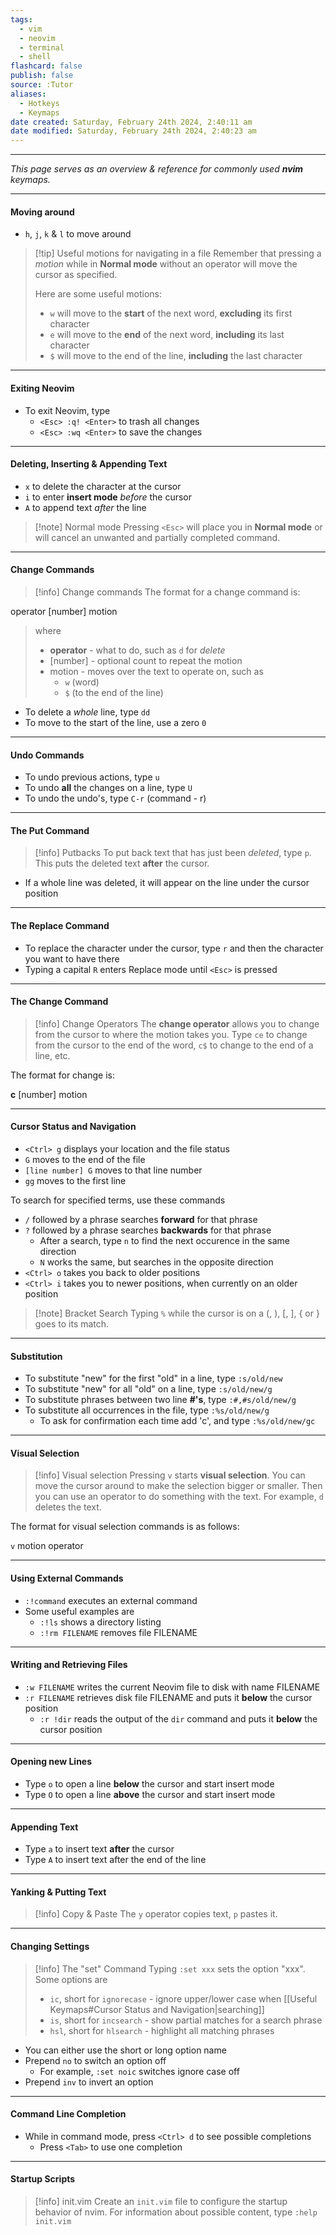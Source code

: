 ```yaml
---
tags:
  - vim
  - neovim
  - terminal
  - shell
flashcard: false
publish: false
source: :Tutor
aliases:
  - Hotkeys
  - Keymaps
date created: Saturday, February 24th 2024, 2:40:11 am
date modified: Saturday, February 24th 2024, 2:40:23 am
---
```

***

*This page serves as an overview & reference for commonly used **nvim** keymaps.*

***
#### Moving around

- `h`, `j`, `k` & `l` to move around

> [!tip] Useful motions for navigating in a file 
> Remember that pressing a *motion* while in **Normal mode** without an operator will move the cursor as specified.
> 
> Here are some useful motions:
> - `w` will move to the **start** of the next word, **excluding** its first character
> - `e` will move to the **end** of the next word, **including** its last character
> - `$` will move to the end of the line, **including** the last character

***
#### Exiting Neovim

- To exit Neovim, type
	- `<Esc> :q! <Enter>` to trash all changes
	- `<Esc> :wq <Enter>` to save the changes

***
#### Deleting, Inserting & Appending Text

- `x` to delete the character at the cursor
- `i` to enter **insert mode** *before* the cursor
- `A` to append text *after* the line

> [!note] Normal mode 
> Pressing `<Esc>` will place you in **Normal mode** or will cancel an unwanted and partially completed command.

***
#### Change Commands

> [!info] Change commands 
>The format for a change command is:
>
operator   [number] motion
> 
> where
> 
> - **operator** - what to do, such as `d` for *delete*
> - [number] - optional count to repeat the motion
> - motion - moves over the text to operate on, such as
> 	- `w` (word)
> 	- `$` (to the end of the line)

- To delete a *whole* line, type `dd`
- To move to the start of the line, use a zero `0`

***
#### Undo Commands

- To undo previous actions, type `u`
- To undo **all** the changes on a line, type `U`
- To undo the undo's, type `C-r` (command - r)

***
#### The Put Command

> [!info] Putbacks 
> To put back text that has just been *deleted*, type `p`. This puts the deleted text **after** the cursor.

- If a whole line was deleted, it will appear on the line under the cursor position

***
#### The Replace Command

- To replace the character under the cursor, type `r` and then the character you want to have there
- Typing a capital `R` enters Replace mode until `<Esc>` is pressed

***
#### The Change Command

> [!info] Change Operators
> The **change operator** allows you to change from the cursor to where the motion takes you.  Type `ce` to change from the cursor to the end of the word, `c$` to change to the end of a line, etc.

The format for change is:

**c**    [number]    motion

***
#### Cursor Status and Navigation

- `<Ctrl> g` displays your location and the file status
- `G` moves to the end of the file
- `[line number] G` moves to that line number
- `gg` moves to the first line

To search for specified terms, use these commands

- `/` followed by a phrase searches **forward** for that phrase
- `?` followed by a phrase searches **backwards** for that phrase
	- After a search, type `n` to find the next occurence in the same direction
	- `N` works the same, but searches in the opposite direction
- `<Ctrl> o` takes you back to older positions
- `<Ctrl> i` takes you to newer positions, when currently on an older position

> [!note] Bracket Search 
> Typing `%` while the cursor is on a (, ), [, ], { or } goes to its match.

***
#### Substitution

- To substitute "new" for the first "old" in a line, type `:s/old/new`
- To substitute "new" for all "old" on a line, type `:s/old/new/g`
- To substitute phrases between two line **#'s**, type `:#,#s/old/new/g`
- To substitute all occurrences in the file, type `:%s/old/new/g` 
	- To ask for confirmation each time add 'c', and type `:%s/old/new/gc`

***
#### Visual Selection

> [!info] Visual selection 
> Pressing `v` starts **visual selection**. You can move the cursor around to make the selection bigger or smaller. Then you can use an operator to do something with the text. For example, `d` deletes the text.

The format for visual selection commands is as follows:

`v`    motion    operator

***
#### Using External Commands

- `:!command` executes an external command
- Some useful examples are
	- `:!ls` shows a directory listing
	- `:!rm FILENAME` removes file FILENAME

***
#### Writing and Retrieving Files

- `:w FILENAME` writes the current Neovim file to disk with name FILENAME
- `:r FILENAME` retrieves disk file FILENAME and puts it **below** the cursor position
	- `:r !dir` reads the output of the `dir` command and puts it **below** the cursor position

***
#### Opening new Lines

- Type `o` to open a line **below** the cursor and start insert mode
- Type `O` to open a line **above** the cursor and start insert mode

***
#### Appending Text

- Type `a` to insert text **after** the cursor
- Type `A` to insert text after the end of the line

***
#### Yanking & Putting Text

> [!info] Copy & Paste
>  The `y` operator copies text, `p` pastes it.

***
#### Changing Settings

> [!info] The "set" Command 
> Typing `:set xxx` sets the option "xxx". Some options are
> - `ic`, short for `ignorecase` - ignore upper/lower case when [[Useful Keymaps#Cursor Status and Navigation|searching]]
> - `is`, short for `incsearch` - show partial matches for a search phrase
> - `hsl`, short for `hlsearch` - highlight all matching phrases

- You can either use the short or long option name
- Prepend `no` to switch an option off
	- For example, `:set noic` switches ignore case off
- Prepend `inv` to invert an option

***
#### Command Line Completion

- While in command mode, press `<Ctrl> d` to see possible completions
	- Press `<Tab>` to use one completion

***
#### Startup Scripts

> [!info] init.vim 
> Create an `init.vim` file to configure the startup behavior of nvim. For information about possible content, type `:help init.vim`

